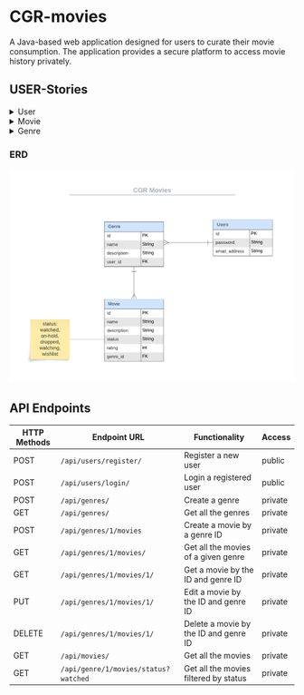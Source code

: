 # CGR-movies
A Java-based web application designed for users to curate their movie consumption. The application provides a secure platform to access movie history privately.

## USER-Stories
<details>
  <summary>User</summary>

1. As a new user I want to be able to register so that I can have access to the application.
    - The user must input an email and password.
    - The email must be unique.
        - The application should show an error if an email is not unique.

2. As a user I want to log in account so that I can access my personalized content.
- The user must provide a valid email and password combination.
- The application should grant access to the personalized application content.
- The application should show an error if given an invalid email and password.

</details>
<details>
  <summary>Movie</summary>

1. As a logged-in user I want to add a movie to my movies list so that I can keep track of my movie preferences.
    - The user must input a unique movie name.
        - The application should show an error if the name is duplicated.
    - The user must input an existing genre.
        - The application should show an error if the genre is not found.
    - The user can input description, status, and rating.
        - If no status is provided, the application defaults the status to "wishlist".
    - The application should add the movie to the user's list.
    - The application should show a success message.

2. As a logged-in user I want to edit a movie's information so I can an updated list.
    - The user must input a valid movie name.
        - The application should show an error if not.
    - The user must input an existing genre.
        - The application should show an error if the genre is not found.
    - The application should update the movie retrieved.
    - The application should show a success message.

3. As a logged-in user I want to delete a movie from my list.
    - The user must input a valid movie name.
        - The application should show an error if not.
    - The user must input an existing genre.
        - The application should show an error if the genre is not found.
    - The application should delete the given movie.
    - The application should show a success message.

4. As a logged-in user I want to search for a specific movie.
    - The user must input a valid movie name.
        - The application should show an error if not.
    - The user must input an existing genre.
        - The application should show an error if the genre is not found.
    - The application should retrieve the given movie.

5. As a logged-in user I want to see all the movies in my list.
    - The movie list should be populated.
    - The application should provide the movie's list.

6. As a logged-in user I want to be able to list the movies by status.
    - The user must input a valid status.
        - The application should show an error if not.
    - The movie list should be populated.
    - The application should provide the movie's list.

7. As a logged-in user I want to be able to list the movies by genre.
    - The user must input a valid genre.
        - The application should show an error if not.
    - The user must input an existing genre.
        - The application should show an error if the genre is not found.
    - The movie list should be populated.
    - The application should provide the movie's list.
</details>

<details>
  <summary>Genre</summary>

1. As a logged-in user I want to add a genre, so I can categorize my movies.
    - The user must input a unique genre.
        - The application should show an error if not.
    - The user can input a description.

2. As a logged-in user I want to see all the genres.
    - The genre list should be populated.
    - The application should provide the genre's list.
</details>

### ERD
![ERD](https://github.com/GabrielleYnara/cgr-movies/blob/security/assets/cgr-movies.png)

## API Endpoints
| HTTP Methods | Endpoint URL                          | Functionality                             | Access    | 
|--------------|---------------------------------------|-------------------------------------------|-----------|
| POST         | `/api/users/register/`                | Register a new user                       | public    |
| POST         | `/api/users/login/`                   | Login a registered user                   | public    |
| POST         | `/api/genres/`                        | Create a genre                            | private   |
| GET          | `/api/genres/`                        | Get all the genres                        | private   |
| POST         | `/api/genres/1/movies`                | Create a movie by a genre ID              | private   |
| GET          | `/api/genres/1/movies/`               | Get all the movies of a given genre       | private   |
| GET          | `/api/genres/1/movies/1/`             | Get a movie by the ID and genre ID        | private   |
| PUT          | `/api/genres/1/movies/1/`             | Edit a movie by the ID and genre ID       | private   |
| DELETE       | `/api/genres/1/movies/1/`             | Delete a movie by the ID and genre ID     | private   |
| GET          | `/api/movies/`                        | Get all the movies                        | private   |
| GET          | `/api/genre/1/movies/status?watched`  | Get all the movies filtered by status     | private   |

